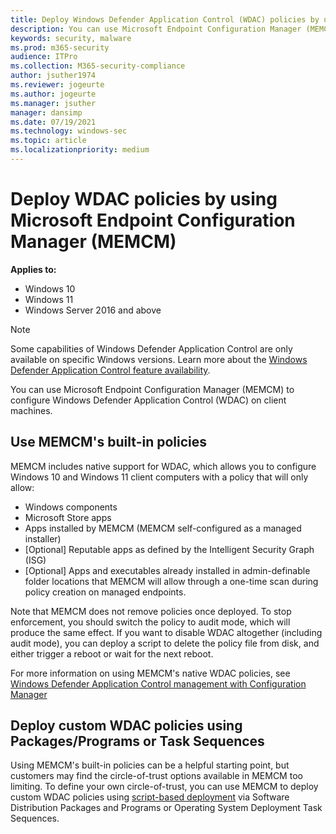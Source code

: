 ```yaml
---
title: Deploy Windows Defender Application Control (WDAC) policies by using Microsoft Endpoint Configuration Manager (MEMCM) (Windows)
description: You can use Microsoft Endpoint Configuration Manager (MEMCM) to configure Windows Defender Application Control (WDAC). Learn how with this step-by-step guide.
keywords: security, malware
ms.prod: m365-security
audience: ITPro
ms.collection: M365-security-compliance
author: jsuther1974
ms.reviewer: jogeurte
ms.author: jogeurte
ms.manager: jsuther
manager: dansimp
ms.date: 07/19/2021
ms.technology: windows-sec
ms.topic: article
ms.localizationpriority: medium
---
```


# Deploy WDAC policies by using Microsoft Endpoint Configuration Manager (MEMCM)

**Applies to:**

- Windows 10
- Windows 11
- Windows Server 2016 and above

>[!NOTE]
>Some capabilities of Windows Defender Application Control are only available on specific Windows versions. Learn more about the [Windows Defender Application Control feature availability](/windows/security/threat-protection/windows-defender-application-control/feature-availability).

You can use Microsoft Endpoint Configuration Manager (MEMCM) to configure Windows Defender Application Control (WDAC) on client machines.

## Use MEMCM's built-in policies

MEMCM includes native support for WDAC, which allows you to configure Windows 10 and Windows 11 client computers with a policy that will only allow:

- Windows components
- Microsoft Store apps
- Apps installed by MEMCM (MEMCM self-configured as a managed installer)
- [Optional] Reputable apps as defined by the Intelligent Security Graph (ISG)
- [Optional] Apps and executables already installed in admin-definable folder locations that MEMCM will allow through a one-time scan during policy creation on managed endpoints.

Note that MEMCM does not remove policies once deployed. To stop enforcement, you should switch the policy to audit mode, which will produce the same effect. If you want to disable WDAC altogether (including audit mode), you can deploy a script to delete the policy file from disk, and either trigger a reboot or wait for the next reboot.

For more information on using MEMCM's native WDAC policies, see [Windows Defender Application Control management with Configuration Manager](/mem/configmgr/protect/deploy-use/use-device-guard-with-configuration-manager)

## Deploy custom WDAC policies using Packages/Programs or Task Sequences

Using MEMCM's built-in policies can be a helpful starting point, but customers may find the circle-of-trust options available in MEMCM too limiting. To define your own circle-of-trust, you can use MEMCM to deploy custom WDAC policies using [script-based deployment](deploy-wdac-policies-with-script.md) via Software Distribution Packages and Programs or Operating System Deployment Task Sequences.
